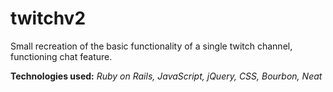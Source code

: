 # twitchv2

Small recreation of the basic functionality of a single twitch channel, functioning chat feature.


**Technologies used:** *Ruby on Rails, JavaScript, jQuery, CSS, Bourbon, Neat*
